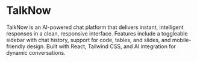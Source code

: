 # TalkNow
TalkNow is an AI-powered chat platform that delivers instant, intelligent responses in a clean, responsive interface. Features include a toggleable sidebar with chat history, support for code, tables, and slides, and mobile-friendly design. Built with React, Tailwind CSS, and AI integration for dynamic conversations.
